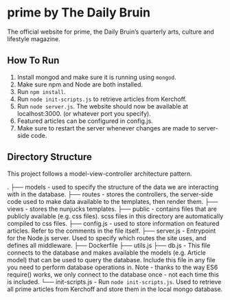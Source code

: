 # prime by The Daily Bruin

The official website for prime, the Daily Bruin’s quarterly arts, culture and lifestyle magazine.

## How To Run

1.  Install mongod and make sure it is running using `mongod`.
2.  Make sure npm and Node are both installed.
3.  Run `npm install`.
4.  Run `node init-scripts.js` to retrieve articles from Kerchoff.
5.  Run `node server.js`. The website should now be available at localhost:3000. (or whatever port you specify).
6.  Featured articles can be configured in config.js.
7.  Make sure to restart the server whenever changes are made to server-side code.

## Directory Structure

This project follows a model-view-controller architecture pattern.

.
├── models - used to specify the structure of the data we are interacting with in the database.
├── routes - stores the controllers, the server-side code used to make data available to the templates, then render them.
├── views - stores the nunjucks templates.
├── public - contains files that are publicly available (e.g. css files). scss files in this directory are automatically compiled to css files.
├── config.js - used to store information on featured articles. Refer to the comments in the file itself.
├── server.js - Entrypoint for the Node.js server. Used to specify which routes the site uses, and defines all middleware.
├── Dockerfile
├── utils.js
├── db.js - This file connects to the database and makes available the models (e.g. Article model) that can be used to query the database. Include this file in any file you need to perform database operations in.
Note - thanks to the way ES6 require() works, we only connect to the database once - not each time this is included.
└── init-scripts.js - Run `node init-scripts.js`. Used to retrieve all prime articles from Kerchoff and store them in the local mongo database.
